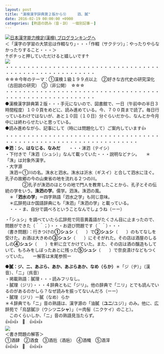 ```yaml
---
layout: post
title: "漢検漢字辞典第２版から⑫　　　泗、膩"
date: 2016-02-19 00:00:00 +0900
categories: [熟語の読み（音・訓）　－個別記事－]
---
```


[![](/syuusyuu9701/assets/images/漢検漢字辞典第２版から⑫-泗、膩-br_c_3028_1.gif)](http://blog.with2.net/link.php?1659096:3028 "日本漢字能力検定(漢検) ブログランキングへ")[日本漢字能力検定(漢検) ブログランキングへ](http://blog.with2.net/link.php?1659096:3028)  
＜「漢字の学習の大禁忌は作輟なり」・・・「作輟（サクテツ）」：やったりやらなかったりすること・・・＞  
↑ポチっと押していただけると嬉しいです↑   
![](/syuusyuu9701/assets/images/漢検漢字辞典第２版から⑫-泗、膩-e761e209b8f9ab8dce64586d71df3082.png)  
・・・・・・・・・・・・・・・・・・・・・・・・・・・・・・・・・・・・・・・・・・・・・・・・・・・・・・・・・  
☆☆☆今年のテーマ：①漢検１級１９９点以上　②好きな古代史の研究深化（古田説の研究）　③（非公開）　☆☆☆　　  
・・・・・・・・・・・・・・・・・・・・・・・・・・・・・・・・・・・・・・・・・・・・・・・・・・・・・・・・・  
●漢検漢字辞典第２版・・・手元にないので、図書館で、一日（午前中の半日３時間程度）１００頁をめどに、読み進めている。今、７００頁まで読了。毎日行っているわけではないが、あと１０回（１０日）分ぐらいだから、なんとか今月中には終わらせたいと思っている。  
●読み進めながら、記事にして（時には問題化して）ご案内しています👍  
・・・・・・・・・・・・・・・・・・・・・・・・・・・・・・・・・・・・・・・・・・・・・・・・・・・・・・・・・・・・・・・・・・・  
**●泗：シ、はなじる、なみだ**　　・・・涕泗（テイシ）  
・下付きで「洙泗（シュシ）」なんて載っていた・・・説明などナシ。　　＊「洙」は対象外漢字。  
・大字源  
　洙泗＝①川の名。洙水と泗水。洙水は沂水（ギスイ）と合して泗水に注ぐ。孔子の故郷の今の山東省の地を流れる２つの川。  
　　　　②孔子が洙泗のほとりの地で門人を教育したことから、孔子とその伝統の学をいう。**洙泗の学**。儒学。泗洙。洙泗の風。  
　＊「**泗水の学**」＝四字熟語「泗水之学」も同じ意味。  
　＊広辞苑ほか国語辞典にも「洙泗」「洙泗の学」と載っている。  
　・・・ま、自分で調べろということなんでしょうね（ーー）  
  
・「シュシ」を調べていたら広辞苑で同音異義語がたくさん目に止まったので、問題ができた（＾＾；）・・・お遊び問題です（＾＾）・・・  
（書き問題）：行きつけの**①シュシ**（　　）で**②シュシ**（　　）のもてなしを受けた。お酒は大きめの**③シュシ**（　　）にそそがれた。その店は酒屋のしるしの**④シュシ**（　　）を軒に立てかけていた。また、その店は酒の醸造もしていて、もろみをしぼったあとに残った**⑤シュシ**（　　）で奈良漬けなどもつくっていた。　　ー解答は末尾参照ー  
  
**●膩：ジ、ニ、あぶら、あか、あぶらあか、なめ（らか）**＊「ジ（ヂ）」（漢音）、「ニ」（呉音）  
・掲載熟語：膩理・・・読みフリなし。  
・膩理（ジリ）・・・４辞典ともに「ジリ」。他の辞典で「ニリ」とでも読んでいるのがあるのかしら？なぜ読みを振ってないんだろ（ーー）  
・膩理（ジリ）ー膩（なめ）らか  
＊４辞典でも「ニ」音の熟語は、漢字源の「油膩（**ユニ**/ユジ）」のみ。他に、広辞苑で「烏瑟膩沙（ウシツ**ニシャ**）」（＝肉髻（ニクケイ）のこと）。  
　このくらいしか、「ニ」音の熟語見当たらず。  
👍👍👍　🐒　👍👍👍  
![](/syuusyuu9701/assets/images/漢検漢字辞典第２版から⑫-泗、膩-a096b78c22e2cc3a7e0a2b5435032b81.png)  
＜書き問題の解答＞  
①酒肆　②酒食　③酒卮（酒巵）　④酒幟　⑤酒滓  
👍👍👍　🐒　👍👍👍  
  